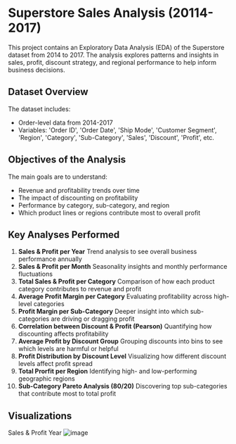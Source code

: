# Superstore Sales Analysis (20114-2017)
This project contains an Exploratory Data Analysis (EDA) of the Superstore dataset from 2014 to 2017. The analysis explores patterns and insights in sales, profit, discount strategy, and regional performance to help inform business decisions.

## Dataset Overview
The dataset includes:
- Order-level data from 2014-2017
- Variables: 'Order ID', 'Order Date', 'Ship Mode', 'Customer Segment', 'Region', 'Category', 'Sub-Category', 'Sales', 'Discount', 'Profit', etc.

## Objectives of the Analysis
The main goals are to understand:
- Revenue and profitability trends over time
- The impact of discounting on profitability
- Performance by category, sub-category, and region
- Which product lines or regions contribute most to overall profit

## Key Analyses Performed
1. **Sales & Profit per Year**
   Trend analysis to see overall business performance annually
2. **Sales & Profit per Month**
   Seasonality insights and monthly performance fluctuations
3. **Total Sales & Profit per Category**
   Comparison of how each product category contributes to revenue and profit
4. **Average Profit Margin per Category**
   Evaluating profitability across high-level categories
5. **Profit Margin per Sub-Category**
   Deeper insight into which sub-categories are driving or dragging profit
6. **Correlation between Discount & Profit (Pearson)**
   Quantifying how discounting affects profitability
7. **Average Profit by Discount Group**
   Grouping discounts into bins to see which levels are harmful or helpful
8. **Profit Distribution by Discount Level**
   Visualizing how different discount levels affect profit spread
9. **Total Prorfit per Region**
   Identifying high- and low-performing geographic regions
10. **Sub-Category Pareto Analysis (80/20)**
    Discovering top sub-categories that contribute most to total profit

## Visualizations
Sales & Profit Year
![image](https://github.com/user-attachments/assets/bca9a092-df50-43df-afa8-634cd269c3e3)
